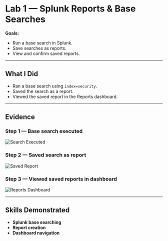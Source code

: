 # Lab 1 — Splunk Reports & Base Searches  

**Goals:**  
- Run a base search in Splunk.  
- Save searches as reports.  
- View and confirm saved reports.  

---

## What I Did  
- Ran a base search using `index=security`.  
- Saved the search as a report.  
- Viewed the saved report in the Reports dashboard.  

---

## Evidence  

### Step 1 — Base search executed  
![Search Executed](01_Search_executed.png)  

### Step 2 — Saved search as report  
![Saved Report](02_saved_report.png)  

### Step 3 — Viewed saved reports in dashboard  
![Reports Dashboard](03_reports_dashboard.png)  

---

## Skills Demonstrated  
- **Splunk base searching**  
- **Report creation**  
- **Dashboard navigation**  
